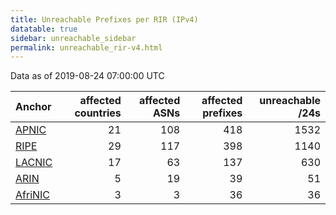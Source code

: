 ```yaml
---
title: Unreachable Prefixes per RIR (IPv4)
datatable: true
sidebar: unreachable_sidebar
permalink: unreachable_rir-v4.html
---
```


Data as of 2019-08-24 07:00:00 UTC


<div class="datatable-begin"></div>

| Anchor                                           |   affected countries |   affected ASNs |   affected prefixes |   unreachable /24s |
|:-------------------------------------------------|---------------------:|----------------:|--------------------:|-------------------:|
| [APNIC](unreachable_APNIC_RPKI_Root-v4.html)     |                   21 |             108 |                 418 |               1532 |
| [RIPE](unreachable_RIPE_NCC_RPKI_Root-v4.html)   |                   29 |             117 |                 398 |               1140 |
| [LACNIC](unreachable_LACNIC_RPKI_Root-v4.html)   |                   17 |              63 |                 137 |                630 |
| [ARIN](unreachable_ARIN-v4.html)                 |                    5 |              19 |                  39 |                 51 |
| [AfriNIC](unreachable_AfriNIC_RPKI_Root-v4.html) |                    3 |               3 |                  36 |                 36 |

<div class="datatable-end"></div>